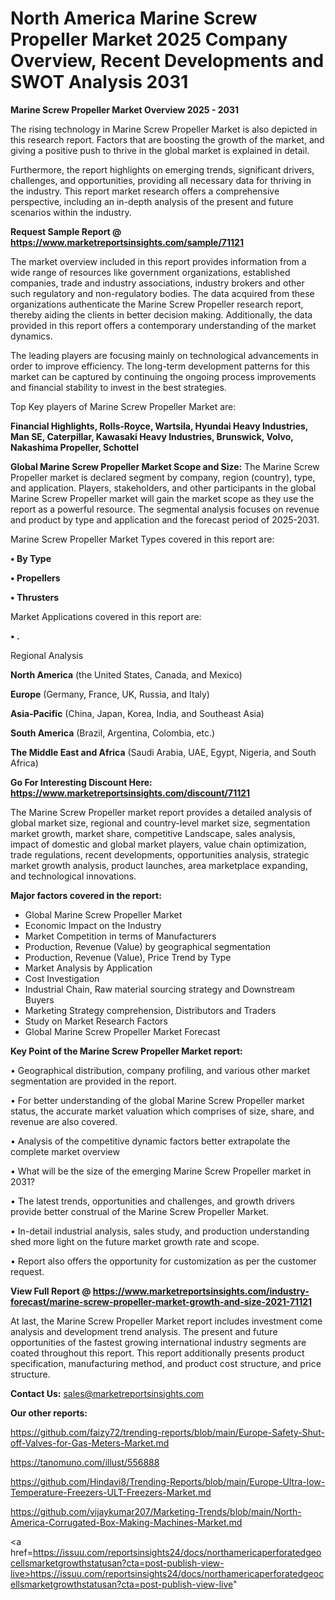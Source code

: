 # North America Marine Screw Propeller Market 2025 Company Overview, Recent Developments and SWOT Analysis 2031

<Strong> Marine Screw Propeller Market Overview 2025 - 2031</strong>

The rising technology in Marine Screw Propeller Market is also depicted in this research report. Factors that are boosting the growth of the market, and giving a positive push to thrive in the global market is explained in detail.

Furthermore, the report highlights on emerging trends, significant drivers, challenges, and opportunities, providing all necessary data for thriving in the industry. This report market research offers a comprehensive perspective, including an in-depth analysis of the present and future scenarios within the industry.

<strong>Request Sample Report @ <a href=https://www.marketreportsinsights.com/sample/71121>https://www.marketreportsinsights.com/sample/71121</a></strong>

The market overview included in this report provides information from a wide range of resources like government organizations, established companies, trade and industry associations, industry brokers and other such regulatory and non-regulatory bodies. The data acquired from these organizations authenticate the Marine Screw Propeller research report, thereby aiding the clients in better decision making. Additionally, the data provided in this report offers a contemporary understanding of the market dynamics.

The leading players are focusing mainly on technological advancements in order to improve efficiency. The long-term development patterns for this market can be captured by continuing the ongoing process improvements and financial stability to invest in the best strategies.

Top Key players of Marine Screw Propeller Market are:

<strong>Financial Highlights, Rolls-Royce, Wartsila, Hyundai Heavy Industries, Man SE, Caterpillar, Kawasaki Heavy Industries, Brunswick, Volvo, Nakashima Propeller, Schottel</strong>

<strong><b>Global Marine Screw Propeller Market Scope and Size:</b></strong>
The Marine Screw Propeller market is declared segment by company, region (country), type, and application. Players, stakeholders, and other participants in the global Marine Screw Propeller market will gain the market scope as they use the report as a powerful resource. The segmental analysis focuses on revenue and product by type and application and the forecast period of 2025-2031.

Marine Screw Propeller Market Types covered in this report are:

<strong>• By Type

• Propellers

• Thrusters</strong>

Market Applications covered in this report are:

<strong>• .</strong> 

Regional Analysis

<strong>North America</strong> (the United States, Canada, and Mexico)

<strong>Europe</strong> (Germany, France, UK, Russia, and Italy)

<strong>Asia-Pacific</strong> (China, Japan, Korea, India, and Southeast Asia)

<strong>South America</strong> (Brazil, Argentina, Colombia, etc.)

<strong>The Middle East and Africa</strong> (Saudi Arabia, UAE, Egypt, Nigeria, and South Africa)

<strong>Go For Interesting Discount Here: <a href=https://www.marketreportsinsights.com/discount/71121>https://www.marketreportsinsights.com/discount/71121</a></strong>

The Marine Screw Propeller market report provides a detailed analysis of global market size, regional and country-level market size, segmentation market growth, market share, competitive Landscape, sales analysis, impact of domestic and global market players, value chain optimization, trade regulations, recent developments, opportunities analysis, strategic market growth analysis, product launches, area marketplace expanding, and technological innovations.

<strong><b>Major factors covered in the report:</b></strong>
<ul>
  <li>Global Marine Screw Propeller Market </li>
  <li>Economic Impact on the Industry</li>
  <li>Market Competition in terms of Manufacturers</li>
  <li>Production, Revenue (Value) by geographical segmentation</li>
  <li>Production, Revenue (Value), Price Trend by Type</li>
  <li>Market Analysis by Application</li>
  <li>Cost Investigation</li>
  <li>Industrial Chain, Raw material sourcing strategy and Downstream Buyers</li>
  <li>Marketing Strategy comprehension, Distributors and Traders</li>
  <li>Study on Market Research Factors</li>
  <li>Global Marine Screw Propeller Market Forecast</li>
</ul>

<strong><b>Key Point of the Marine Screw Propeller Market report:</b></strong>

• Geographical distribution, company profiling, and various other market segmentation are provided in the report.

• For better understanding of the global Marine Screw Propeller market status, the accurate market valuation which comprises of size, share, and revenue are also covered.

• Analysis of the competitive dynamic factors better extrapolate the complete market overview

• What will be the size of the emerging Marine Screw Propeller market in 2031?

• The latest trends, opportunities and challenges, and growth drivers provide better construal of the Marine Screw Propeller Market.

• In-detail industrial analysis, sales study, and production understanding shed more light on the future market growth rate and scope.

• Report also offers the opportunity for customization as per the customer request.

<strong><b>View Full Report @ <a href=https://www.marketreportsinsights.com/industry-forecast/marine-screw-propeller-market-growth-and-size-2021-71121>https://www.marketreportsinsights.com/industry-forecast/marine-screw-propeller-market-growth-and-size-2021-71121</a></b></strong>


At last, the Marine Screw Propeller Market report includes investment come analysis and development trend analysis. The present and future opportunities of the fastest growing international industry segments are coated throughout this report. This report additionally presents product specification, manufacturing method, and product cost structure, and price structure.

<strong>Contact Us:</strong>
sales@marketreportsinsights.com

<strong>Our other reports:</strong>

<a href=https://github.com/faizy72/trending-reports/blob/main/Europe-Safety-Shut-off-Valves-for-Gas-Meters-Market.md>https://github.com/faizy72/trending-reports/blob/main/Europe-Safety-Shut-off-Valves-for-Gas-Meters-Market.md</a>

<a href=https://tanomuno.com/illust/556888>https://tanomuno.com/illust/556888</a>

<a href=https://github.com/Hindavi8/Trending-Reports/blob/main/Europe-Ultra-low-Temperature-Freezers-ULT-Freezers-Market.md>https://github.com/Hindavi8/Trending-Reports/blob/main/Europe-Ultra-low-Temperature-Freezers-ULT-Freezers-Market.md</a>

<a href=https://github.com/vijaykumar207/Marketing-Trends/blob/main/North-America-Corrugated-Box-Making-Machines-Market.md>https://github.com/vijaykumar207/Marketing-Trends/blob/main/North-America-Corrugated-Box-Making-Machines-Market.md</a>

<a href=https://issuu.com/reportsinsights24/docs/northamericaperforatedgeocellsmarketgrowthstatusan?cta=post-publish-view-live>https://issuu.com/reportsinsights24/docs/northamericaperforatedgeocellsmarketgrowthstatusan?cta=post-publish-view-live</a>"
